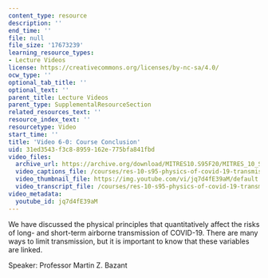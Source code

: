 ```yaml
---
content_type: resource
description: ''
end_time: ''
file: null
file_size: '17673239'
learning_resource_types:
- Lecture Videos
license: https://creativecommons.org/licenses/by-nc-sa/4.0/
ocw_type: ''
optional_tab_title: ''
optional_text: ''
parent_title: Lecture Videos
parent_type: SupplementalResourceSection
related_resources_text: ''
resource_index_text: ''
resourcetype: Video
start_time: ''
title: 'Video 6-0: Course Conclusion'
uid: 31ed3543-f3c8-8959-162e-775bfa841fbd
video_files:
  archive_url: https://archive.org/download/MITRES10.S95F20/MITRES_10_S95F20_0600_300k.mp4
  video_captions_file: /courses/res-10-s95-physics-of-covid-19-transmission-fall-2020/32096ae666d15c82ae67692af04fef3b_jq7d4fE39aM.vtt
  video_thumbnail_file: https://img.youtube.com/vi/jq7d4fE39aM/default.jpg
  video_transcript_file: /courses/res-10-s95-physics-of-covid-19-transmission-fall-2020/fc03de68a16e08ffdd3f11c1e70565a6_jq7d4fE39aM.pdf
video_metadata:
  youtube_id: jq7d4fE39aM
---
```


We have discussed the physical principles that quantitatively affect the risks of long- and short-term airborne transmission of COVID-19. There are many ways to limit transmission, but it is important to know that these variables are linked.

Speaker: Professor Martin Z. Bazant

